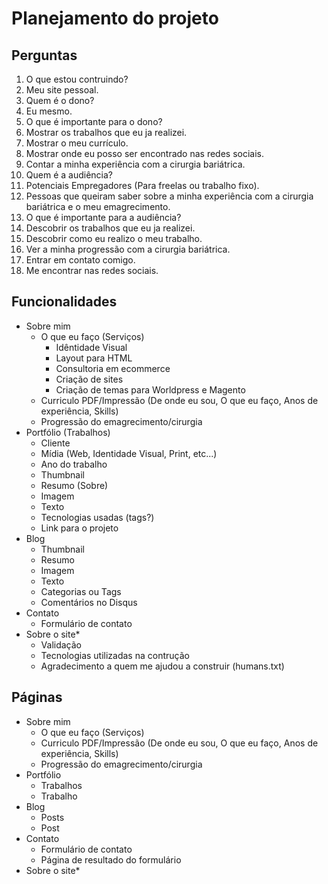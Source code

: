 # Planejamento do projeto

## Perguntas
1. O que estou contruindo?
  1. Meu site pessoal.
2. Quem é o dono?
  1. Eu mesmo.
3. O que é importante para o dono?
  1. Mostrar os trabalhos que eu ja realizei.
  2. Mostrar o meu currículo.
  3. Mostrar onde eu posso ser encontrado nas redes sociais.
  4. Contar a minha experiência com a cirurgia bariátrica.
4. Quem é a audiência?
  1. Potenciais Empregadores (Para freelas ou trabalho fixo).
  2. Pessoas que queiram saber sobre a minha experiência com a cirurgia bariátrica e o meu emagrecimento.
5. O que é importante para a audiência?
  1. Descobrir os trabalhos que eu ja realizei.
  2. Descobrir como eu realizo o meu trabalho.
  3. Ver a minha progressão com a cirurgia bariátrica.
  4. Entrar em contato comigo.
  5. Me encontrar nas redes sociais.
  
## Funcionalidades
- Sobre mim
  - O que eu faço (Serviços)
    - Idêntidade Visual
    - Layout para HTML
    - Consultoria em ecommerce
    - Criação de sites
    - Criação de temas para Worldpress e Magento
  - Curriculo PDF/Impressão (De onde eu sou, O que eu faço, Anos de experiência, Skills)
  - Progressão do emagrecimento/cirurgia
- Portfólio (Trabalhos)
  - Cliente
  - Mídia (Web, Identidade Visual, Print, etc...)
  - Ano do trabalho
  - Thumbnail
  - Resumo (Sobre)
  - Imagem
  - Texto
  - Tecnologias usadas (tags?)
  - Link para o projeto
- Blog
  - Thumbnail
  - Resumo
  - Imagem
  - Texto
  - Categorias ou Tags
  - Comentários no Disqus
- Contato
  - Formulário de contato
- Sobre o site*
  - Validação
  - Tecnologias utilizadas na contrução
  - Agradecimento a quem me ajudou a construir (humans.txt)

## Páginas
- Sobre mim
  - O que eu faço (Serviços)
  - Curriculo PDF/Impressão (De onde eu sou, O que eu faço, Anos de experiência, Skills)
  - Progressão do emagrecimento/cirurgia
- Portfólio
  - Trabalhos
  - Trabalho
- Blog
  - Posts
  - Post
- Contato
  - Formulário de contato
  - Página de resultado do formulário
- Sobre o site*
